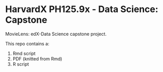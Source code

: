 # HarvardX PH125.9x - Data Science: Capstone
MovieLens: edX-Data Science capstone project.

This repo contains a:
1. Rmd script
2. PDF (knitted from Rmd)
3. R script
